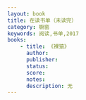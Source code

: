 ```yaml
---
layout: book
title: 在读书单（未读完）
category: 橱窗
keywords: 阅读,书单,2017
books:
    - title: 《裸猿》
      author:
      publisher:
      status:
      score:
      notes:  
      description: 无
---
```


